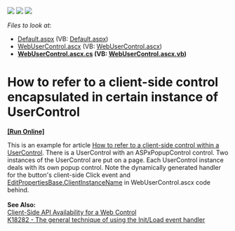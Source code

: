 <!-- default badges list -->
![](https://img.shields.io/endpoint?url=https://codecentral.devexpress.com/api/v1/VersionRange/128564917/13.1.4%2B)
[![](https://img.shields.io/badge/Open_in_DevExpress_Support_Center-FF7200?style=flat-square&logo=DevExpress&logoColor=white)](https://supportcenter.devexpress.com/ticket/details/E2102)
[![](https://img.shields.io/badge/📖_How_to_use_DevExpress_Examples-e9f6fc?style=flat-square)](https://docs.devexpress.com/GeneralInformation/403183)
<!-- default badges end -->
<!-- default file list -->
*Files to look at*:

* [Default.aspx](./CS/Default.aspx) (VB: [Default.aspx](./VB/Default.aspx))
* [WebUserControl.ascx](./CS/WebUserControl.ascx) (VB: [WebUserControl.ascx](./VB/WebUserControl.ascx))
* **[WebUserControl.ascx.cs](./CS/WebUserControl.ascx.cs) (VB: [WebUserControl.ascx.vb](./VB/WebUserControl.ascx.vb))**
<!-- default file list end -->
# How to refer to a client-side control encapsulated in certain instance of UserControl
<!-- run online -->
**[[Run Online]](https://codecentral.devexpress.com/e2102/)**
<!-- run online end -->


<p>This is an example for article <a href="https://www.devexpress.com/Support/Center/p/K18373">How to refer to a client-side control within a UserControl</a>. There is a UserControl with an ASPxPopupControl control. Two instances of the UserControl are put on a page. Each UserControl instance deals with its own popup control. Note the dynamically generated handler for the button's client-side Click event and <a href="https://documentation.devexpress.com/#AspNet/DevExpressWebEditPropertiesBase_ClientInstanceNametopic">EditPropertiesBase.ClientInstanceName</a> in WebUserControl.ascx code behind.<br><br><strong>See Also:</strong><br><a href="https://documentation.devexpress.com/#AspNet/CustomDocument4223">Client-Side API Availability for a Web Control</a> <br><a href="https://www.devexpress.com/Support/Center/p/K18282">K18282 - The general technique of using the Init/Load event handler</a> </p>

<br/>


